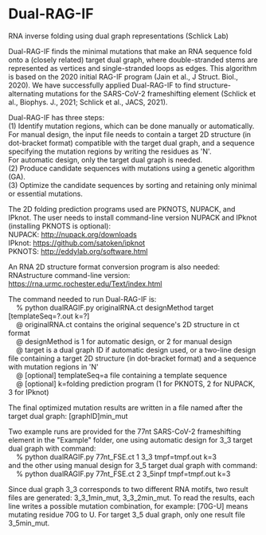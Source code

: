 # Dual-RAG-IF
RNA inverse folding using dual graph representations (Schlick Lab)

Dual-RAG-IF finds the minimal mutations that make an RNA sequence fold onto a (closely related) target dual graph, where double-stranded stems are represented as vertices and single-stranded loops as edges. This algorithm is based on the 2020 initial RAG-IF program (Jain et al., J Struct. Biol., 2020). We have successfully applied Dual-RAG-IF to find structure-alternating mutations for the SARS-CoV-2 frameshifting element (Schlick et al., Biophys. J., 2021; Schlick et al., JACS, 2021).

Dual-RAG-IF has three steps: \
(1) Identify mutation regions, which can be done manually or automatically. \
For manual design, the input file needs to contain a target 2D structure (in dot-bracket format) compatible with the target dual graph, and a sequence specifying the mutation regions by writing the residues as 'N'. \
For automatic design, only the target dual graph is needed. \
(2) Produce candidate sequences with mutations using a genetic algorithm (GA). \
(3) Optimize the candidate sequences by sorting and retaining only minimal or essential mutations.

The 2D folding prediction programs used are PKNOTS, NUPACK, and IPknot. The user needs to install command-line version NUPACK and IPknot (installing PKNOTS is optional): \
NUPACK: http://nupack.org/downloads \
IPknot: https://github.com/satoken/ipknot \
PKNOTS: http://eddylab.org/software.html

An RNA 2D structure format conversion program is also needed: \
RNAstructure command-line version: https://rna.urmc.rochester.edu/Text/index.html

The command needed to run Dual-RAG-IF is: \
&nbsp;&nbsp;&nbsp;&nbsp;% python dualRAGIF.py originalRNA.ct designMethod target [templateSeq=?.out k=?] \
&nbsp;&nbsp;&nbsp;&nbsp;@ originalRNA.ct contains the original sequence's 2D structure in ct format \
&nbsp;&nbsp;&nbsp;&nbsp;@ designMethod is 1 for automatic design, or 2 for manual design \
&nbsp;&nbsp;&nbsp;&nbsp;@ target is a dual graph ID if automatic design used, or a two-line design file containing a target 2D structure (in dot-bracket format) and a sequence with mutation regions in 'N' \
&nbsp;&nbsp;&nbsp;&nbsp;@ [optional] templateSeq=a file containing a template sequence \
&nbsp;&nbsp;&nbsp;&nbsp;@ [optional] k=folding prediction program (1 for PKNOTS, 2 for NUPACK, 3 for IPknot)

The final optimized mutation results are written in a file named after the target dual graph: [graphID]min_mut
      
Two example runs are provided for the 77nt SARS-CoV-2 frameshifting element in the "Example" folder, one using automatic design for 3_3 target dual graph with command: \
&nbsp;&nbsp;&nbsp;&nbsp;% python dualRAGIF.py 77nt_FSE.ct 1 3_3 tmpf=tmpf.out k=3 \
and the other using manual design for 3_5 target dual graph with command: \
&nbsp;&nbsp;&nbsp;&nbsp;% python dualRAGIF.py 77nt_FSE.ct 2 3_5inpf tmpf=tmpf.out k=3
      
Since dual graph 3_3 corresponds to two different RNA motifs, two result files are generated: 3_3_1min_mut, 3_3_2min_mut. To read the results, each line writes a possible mutation combination, for example: [70G-U] means mutating residue 70G to U. For target 3_5 dual graph, only one result file 3_5min_mut.


